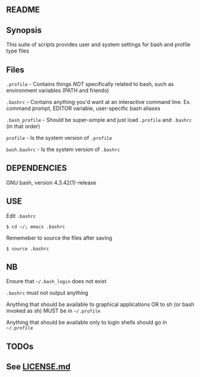 ##  README


##  Synopsis
This suite of scripts provides user and system settings for bash and profile type files


##  Files
```.profile``` - Contains things *NOT* specifically related to bash, such as environment variables (PATH and friends)

```.bashrc```  - Contains anything you'd want at an interactive command line.  Ex. command prompt, EDITOR variable, user-specific bash aliases

```.bash_profile``` - Should be super-simple and just load ```.profile``` and ```.bashrc``` (in that order)

```profile``` - Is the system version of ```.profile```

```bash.bashrc``` - Is the system version of ```.bashrc```


##  DEPENDENCIES
GNU bash, version 4.3.42(1)-release


##  USE
Edit ```.bashrc```
```
$ cd ~/; emacs .bashrc
```
Rememeber to source the files after saving
```
$ source .bashrc
```


##  NB
Ensure that ```~/.bash_login``` does not exist

```.bashrc``` must not output anything

Anything that should be available to graphical applications OR to sh (or bash invoked as sh) MUST be in ```~/.profile```

Anything that should be available only to login shells should go in ```~/.profile```


##  TODOs


## See [LICENSE.md](LICENSE.md)
